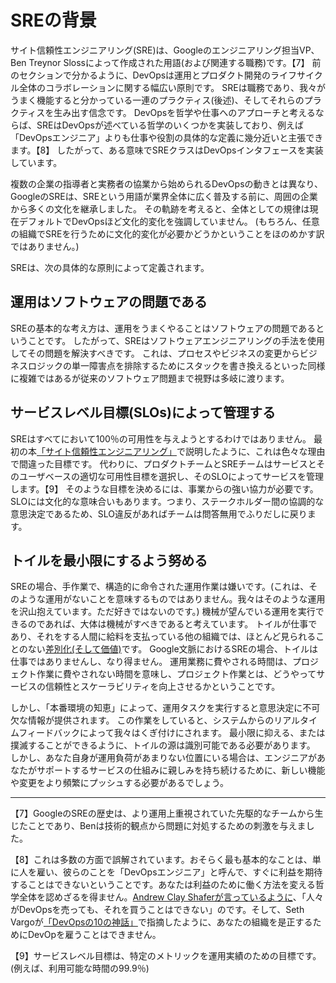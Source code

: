 # SREの背景

サイト信頼性エンジニアリング(SRE)は、Googleのエンジニアリング担当VP、Ben Treynor Slossによって作成された用語(および関連する職務)です。【7】
前のセクションで分かるように、DevOpsは運用とプロダクト開発のライフサイクル全体のコラボレーションに関する幅広い原則です。
SREは職務であり、我々がうまく機能すると分かっている一連のプラクティス(後述)、そしてそれらのプラクティスを生み出す信念です。
DevOpsを哲学や仕事へのアプローチと考えるならば、SREはDevOpsが述べている哲学のいくつかを実装しており、例えば 「DevOpsエンジニア」よりも仕事や役割の具体的な定義に幾分近いと主張できます。【8】
したがって、ある意味でSREクラスはDevOpsインタフェースを実装しています。

複数の企業の指導者と実務者の協業から始められるDevOpsの動きとは異なり、GoogleのSREは、SREという用語が業界全体に広く普及する前に、周囲の企業から多くの文化を継承しました。
その軌跡を考えると、全体としての規律は現在デフォルトでDevOpsほど文化的変化を強調していません。
(もちろん、任意の組織でSREを行うために文化的変化が必要かどうかということをほのめかす訳ではありません。)

SREは、次の具体的な原則によって定義されます。

## 運用はソフトウェアの問題である

SREの基本的な考え方は、運用をうまくやることはソフトウェアの問題であるということです。
したがって、SREはソフトウェアエンジニアリングの手法を使用してその問題を解決すべきです。
これは、プロセスやビジネスの変更からビジネスロジックの単一障害点を排除するためにスタックを書き換えるといった同様に複雑ではあるが従来のソフトウェア問題まで視野は多岐に渡ります。

## サービスレベル目標(SLOs)によって管理する

SREはすべてにおいて100％の可用性を与えようとするわけではありません。
最初の本[「サイト信頼性エンジニアリング」](http://bit.ly/2kIcNYM)で説明したように、これは色々な理由で間違った目標です。
代わりに、プロダクトチームとSREチームはサービスとそのユーザベースの適切な可用性目標を選択し、そのSLOによってサービスを管理します。【9】
そのような目標を決めるには、事業からの強い協力が必要です。
SLOには文化的な意味合いもあります。つまり、ステークホルダー間の協調的な意思決定であるため、SLO違反があればチームは問答無用でふりだしに戻ります。

## トイルを最小限にするよう努める

SREの場合、手作業で、構造的に命令された運用作業は嫌いです。(これは、そのような運用がないことを意味するものではありません。我々はそのような運用を沢山抱えています。ただ好きではないのです。)
機械が望んでいる運用を実行できるのであれば、大体は機械がすべきであると考えています。
トイルが仕事であり、それをする人間に給料を支払っている他の組織では、ほとんど見られることのない[差別化(そして価値)](http://bit.ly/2xvlcIa)です。
Google文脈におけるSREの場合、トイルは仕事ではありませんし、なり得ません。
運用業務に費やされる時間は、プロジェクト作業に費やされない時間を意味し、プロジェクト作業とは、どうやってサービスの信頼性とスケーラビリティを向上させるかということです。

しかし、「本番環境の知恵」によって、運用タスクを実行すると意思決定に不可欠な情報が提供されます。
この作業をしていると、システムからのリアルタイムフィードバックによって我々はくぎ付けにされます。
最小限に抑える、または撲滅することができるように、トイルの源は識別可能である必要があります。
しかし、あなた自身が運用負荷があまりない位置にいる場合は、エンジニアがあなたがサポートするサービスの仕組みに親しみを持ち続けるために、新しい機能や変更をより頻繁にプッシュする必要があるでしょう。

----------
【7】GoogleのSREの歴史は、より運用上重視されていた先駆的なチームから生じたことであり、Benは技術的観点から問題に対処するための刺激を与えました。

【8】これは多数の方面で誤解されています。おそらく最も基本的なことは、単に人を雇い、彼らのことを「DevOpsエンジニア」と呼んで、すぐに利益を期待することはできないということです。あなたは利益のために働く方法を変える哲学全体を認めざるを得ません。[Andrew Clay Shaferが言っているように](http://bit.ly/2sy7UVI)、「人々がDevOpsを売っても、それを買うことはできない」のです。そして、Seth Vargoが[「DevOpsの10の神話」](http://bit.ly/2HcHmP1)で指摘したように、あなたの組織を是正するためにDevOpを雇うことはできません。

【9】サービスレベル目標は、特定のメトリックを運用実績のための目標です。(例えば、利用可能な時間の99.9％)
